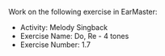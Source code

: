 Work on the following exercise in EarMaster:
- Activity: Melody Singback
- Exercise Name: Do, Re - 4 tones
- Exercise Number: 1.7
